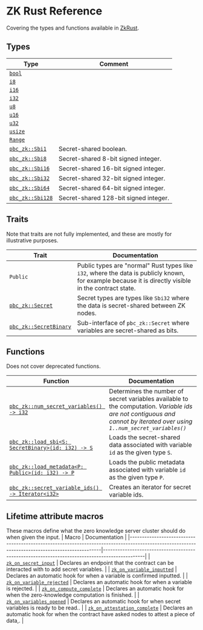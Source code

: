 # ZK Rust Reference

Covering the types and functions available in [ZkRust](zk-rust-language-zkrust.md).

## Types

| Type                                                                                                   | Comment                               |
|--------------------------------------------------------------------------------------------------------|---------------------------------------|
| [`bool`](https://doc.rust-lang.org/std/primitive.bool.html)                                            |                                       |
| [`i8`](https://doc.rust-lang.org/std/primitive.i8.html)                                                |                                       |
| [`i16`](https://doc.rust-lang.org/std/primitive.i16.html)                                              |                                       |
| [`i32`](https://doc.rust-lang.org/std/primitive.i32.html)                                              |                                       |
| [`u8`](https://doc.rust-lang.org/std/primitive.u8.html)                                                |                                       |
| [`u16`](https://doc.rust-lang.org/std/primitive.u16.html)                                              |                                       |
| [`u32`](https://doc.rust-lang.org/std/primitive.u32.html)                                              |                                       |
| [`usize`](https://doc.rust-lang.org/std/primitive.usize.html)                                          |                                       |
| [`Range`](https://doc.rust-lang.org/std/ops/struct.Range.html)                                         |                                       |
| [`pbc_zk::Sbi1`](https://partisiablockchain.gitlab.io/language/contract-sdk/pbc_zk/type.Sbi1.html)     | Secret-shared boolean.                |
| [`pbc_zk::Sbi8`](https://partisiablockchain.gitlab.io/language/contract-sdk/pbc_zk/type.Sbi8.html)     | Secret-shared 8-bit signed integer.   |
| [`pbc_zk::Sbi16`](https://partisiablockchain.gitlab.io/language/contract-sdk/pbc_zk/type.Sbi16.html)   | Secret-shared 16-bit signed integer.  |
| [`pbc_zk::Sbi32`](https://partisiablockchain.gitlab.io/language/contract-sdk/pbc_zk/type.Sbi32.html)   | Secret-shared 32-bit signed integer.  |
| [`pbc_zk::Sbi64`](https://partisiablockchain.gitlab.io/language/contract-sdk/pbc_zk/type.Sbi64.html)   | Secret-shared 64-bit signed integer.  |
| [`pbc_zk::Sbi128`](https://partisiablockchain.gitlab.io/language/contract-sdk/pbc_zk/type.Sbi128.html) | Secret-shared 128-bit signed integer. |

## Traits

Note that traits are not fully implemented, and these are mostly for
illustrative purposes.

| Trait                                                                                                               | Documentation                                                                                                                                        |
|---------------------------------------------------------------------------------------------------------------------|------------------------------------------------------------------------------------------------------------------------------------------------------|
| `Public`                                                                                                            | Public types are "normal" Rust types like `i32`, where the data is publicly known, for example because it is directly visible in the contract state. |
| [`pbc_zk::Secret`](https://partisiablockchain.gitlab.io/language/contract-sdk/pbc_zk/trait.Secret.html)             | Secret types are types like `Sbi32` where the data is secret-shared between ZK nodes.                                                                |
| [`pbc_zk::SecretBinary`](https://partisiablockchain.gitlab.io/language/contract-sdk/pbc_zk/trait.SecretBinary.html) | Sub-interface of `pbc_zk::Secret` where variables are secret-shared as bits.                                                                         |

## Functions

Does not cover deprecated functions.

| Function                                                                                                                                          | Documentation                                                                                                                                                           |
|---------------------------------------------------------------------------------------------------------------------------------------------------|-------------------------------------------------------------------------------------------------------------------------------------------------------------------------|
| [`pbc_zk::num_secret_variables() -> i32`](https://partisiablockchain.gitlab.io/language/contract-sdk/pbc_zk/fn.num_secret_variables.html)         | Determines the number of secret variables available to the computation. _Variable ids are not contiguous and cannot by iterated over using `1..num_secret_variables()`_ |
| [`pbc_zk::load_sbi<S: SecretBinary>(id: i32) -> S`](https://partisiablockchain.gitlab.io/language/contract-sdk/pbc_zk/fn.load_sbi.html)           | Loads the secret-shared data associated with variable `id` as the given type `S`.                                                                                       |
| [`pbc_zk::load_metadata<P: Public>(id: i32) -> P`](https://partisiablockchain.gitlab.io/language/contract-sdk/pbc_zk/fn.load_metadata.html)       | Loads the public metadata associated with variable `id` as the given type `P`.                                                                                          |
| [`pbc_zk::secret_variable_ids() -> Iterator<i32>`](https://partisiablockchain.gitlab.io/language/contract-sdk/pbc_zk/fn.secret_variable_ids.html) | Creates an iterator for secret variable ids.                                                                                                                            |

## Lifetime attribute macros

These macros define what the zero knowledge server cluster should do when given the input.
| Macro | Documentation |
|------------------------------------------------------------------------------------------------------------------------------------------------|-----------------------------------------------------------------------------------------------|
| [`zk_on_secret_input`](https://partisiablockchain.gitlab.io/language/contract-sdk/pbc_contract_codegen/attr.zk_on_secret_input.html)           |
Declares an endpoint that the contract can be interacted with to add secret variables. |
| [`zk_on_variable_inputted`](https://partisiablockchain.gitlab.io/language/contract-sdk/pbc_contract_codegen/attr.zk_on_variable_inputted.html) |
Declares an automatic hook for when a variable is confirmed inputted. |
| [`zk_on_variable_rejected`](https://partisiablockchain.gitlab.io/language/contract-sdk/pbc_contract_codegen/attr.zk_on_variable_rejected.html) |
Declares an automatic hook for when a variable is rejected. |
| [`zk_on_compute_complete`](https://partisiablockchain.gitlab.io/language/contract-sdk/pbc_contract_codegen/attr.zk_on_compute_complete.html)   |
Declares an automatic hook for when the zero-knowledge computation is finished. |
| [`zk_on_variables_opened`](https://partisiablockchain.gitlab.io/language/contract-sdk/pbc_contract_codegen/attr.zk_on_variables_opened.html)   |
Declares an automatic hook for when secret variables is ready to be read.. |
| [`zk_on_attestation_complete`](https://partisiablockchain.gitlab.io/language/contract-sdk/pbc_contract_codegen/attr.zk_on_attestation_complete.html)                                                                                                               |
Declares an automatic hook for when the contract have asked nodes to attest a piece of data,. |

